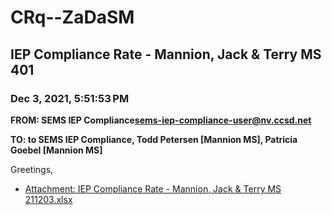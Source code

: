 # CRq--ZaDaSM
## IEP Compliance Rate - Mannion, Jack & Terry MS 401
### Dec 3, 2021, 5:51:53 PM
**FROM: SEMS IEP Compliance<sems-iep-compliance-user@nv.ccsd.net>**

**TO: to SEMS IEP Compliance, Todd Petersen [Mannion MS], Patricia Goebel [Mannion MS]**


Greetings,  





* [Attachment: IEP Compliance Rate - Mannion, Jack & Terry MS 211203.xlsx](CRq--ZaDaSM-attachment-1.xlsx)
